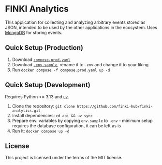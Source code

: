 # FINKI Analytics

This application for collecting and analyzing arbitrary events stored as JSON, intended to be used by the other applications in the ecosystem. Uses [MongoDB](https://github.com/mongodb/mongo) for storing events.

## Quick Setup (Production)

1. Download [`compose.prod.yaml`](./compose.prod.yaml)
2. Download [`.env.sample`](.env.sample), rename it to `.env` and change it to your liking
3. Run `docker compose -f compose.prod.yaml up -d`

## Quick Setup (Development)

Requires Python >= 3.13 and [`uv`](https://github.com/astral-sh/uv).

1. Clone the repository: `git clone https://github.com/finki-hub/finki-analytics.git`
2. Install dependencies: `cd api && uv sync`
3. Prepare env. variables by copying `env.sample` to `.env` - minimum setup requires the database configuration, it can be left as is
4. Run it: `docker compose up -d`

## License

This project is licensed under the terms of the MIT license.
